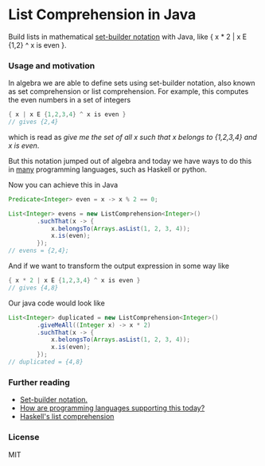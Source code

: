 # List Comprehension in Java
Build lists in mathematical [set-builder notation](https://en.wikipedia.org/wiki/Set-builder_notation) with Java, like { x * 2 | x E {1,2} ^ x is even }.

### Usage and motivation

In algebra we are able to define sets using set-builder notation, also known as set comprehension or list comprehension. For example, this computes the even numbers in a set of integers

```java
{ x | x E {1,2,3,4} ^ x is even }
// gives {2,4}
```

which is read as _give me the set of all x such that x belongs to {1,2,3,4} and x is even_.

But this notation jumped out of algebra and today we have ways to do this in [many](https://en.wikipedia.org/wiki/Comparison_of_programming_languages_(list_comprehension)) programming languages, such as Haskell or python.

Now you can achieve this in Java

```java
Predicate<Integer> even = x -> x % 2 == 0;

List<Integer> evens = new ListComprehension<Integer>()
        .suchThat(x -> {
            x.belongsTo(Arrays.asList(1, 2, 3, 4));
            x.is(even);
        });
// evens = {2,4};
```

And if we want to transform the output expression in some way like

```java
{ x * 2 | x E {1,2,3,4} ^ x is even }
// gives {4,8}
```

Our java code would look like

```java
List<Integer> duplicated = new ListComprehension<Integer>()
        .giveMeAll((Integer x) -> x * 2)
        .suchThat(x -> {
            x.belongsTo(Arrays.asList(1, 2, 3, 4));
            x.is(even);
        });
// duplicated = {4,8}
```

### Further reading

* [Set-builder notation.](https://en.wikipedia.org/wiki/Set-builder_notation)
* [How are programming languages supporting this today?](https://en.wikipedia.org/wiki/Comparison_of_programming_languages_(list_comprehension))
* [Haskell's list comprehension](http://learnyouahaskell.com/starting-out#im-a-list-comprehension)

### License

MIT
